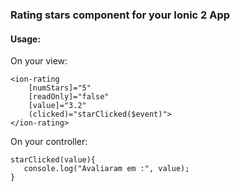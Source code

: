 ### Rating stars component for your Ionic 2 App
#### Usage:
On your view:
```
<ion-rating
    [numStars]="5"
    [readOnly]="false"
    [value]="3.2"
    (clicked)="starClicked($event)">
</ion-rating>
```
On your controller:
```
starClicked(value){
   console.log("Avaliaram em :", value);
}
```

